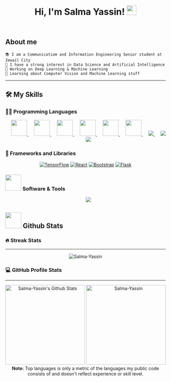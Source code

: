 
<h1 align="center">
Hi, I'm Salma Yassin!
  <img src="https://media.giphy.com/media/hvRJCLFzcasrR4ia7z/giphy.gif" width="30"></h1>
<br/>

## <!--<picture><img src = "https://github.com/7oSkaaa/7oSkaaa/blob/main/Images/about_me.gif?raw=true" width = 50px></picture>--> About me

<!--<picture> <img align="right" src="https://github.com/7oSkaaa/7oSkaaa/blob/main/Images/Right_Side.gif?raw=true" width = 250px></picture>-->

<!--💻 I am a self taught Full Stack Developer and a Machine Learning Developer-->
```
📚 I am a Communicatiom and Information Engineering Senior student at Zewail City 
📝 I have a strong interest in Data Science and Artificial Intelligence
🔭 Working on Deep Learning & Machine Learning
🌱 Learning about Computer Vision and Machine Learning stuff
```
<!--🌟 Main languages: Python, JavaScript
🚩 Interested in Full Stack Machine Learning Application development
💖 In a complicated relationship with Neural Networks
🎵 Love metal, lofi, jazz and soft music-->
<hr>

## 🛠️ My Skills

### 👨‍💻 Programming Languages

<p align="center"> 
  &emsp; 
  <a href="https://www.cprogramming.com/" target="_blank"> 
    <img src="https://skillicons.dev/icons?i=c" height="50">
  </a> 
  &emsp;
  <a href="https://www.w3schools.com/cpp/" target="_blank"> 
    <img src="https://skillicons.dev/icons?i=cpp" height="50">
  </a> 
  &emsp; 
  <a href="https://www.cprogramming.com/" target="_blank"> 
    <img src="https://skillicons.dev/icons?i=cs" height="50">
  </a> 
  &emsp; 
  <a href="https://www.w3.org/html/" target="_blank"> 
   <img src="https://skillicons.dev/icons?i=html" height="50">
  </a>   
  &emsp;
  <a href="https://www.w3schools.com/css/" target="_blank">
    <img src="https://skillicons.dev/icons?i=css" height="50">
  </a> 
  &emsp;
  <a href="https://www.python.org" target="_blank">
    <img src="https://skillicons.dev/icons?i=py" height="50">
  </a>
  &emsp;
  <a href="https://developer.mozilla.org/en-US/docs/Web/JavaScript" target="_blank"> 
    <img src="https://skillicons.dev/icons?i=js" />
   </a>
 &emsp;
  <a href="https://developer.mozilla.org/en-US/docs/Web/JavaScript" target="_blank"> 
    <img src="https://skillicons.dev/icons?i=ts" />
   </a>
 &emsp;
  <a href="https://developer.mozilla.org/en-US/docs/Web/JavaScript" target="_blank"> 
    <img src="https://skillicons.dev/icons?i=matlab" />
   </a>
</p>

### 🧰 Frameworks and Libraries

<p  align="center">
    <!-- <a href="#"><img alt="Keras" src="https://skillicons.dev/icons?i=react"></a>
    <a href="#"><img alt="NumPy" src="https://skillicons.dev/icons?i=react"></a>
    <a href="#"><img alt="Pandas" src="https://skillicons.dev/icons?i=react"></a>-->
    <a href="#"><img alt="TensorFlow" src="https://skillicons.dev/icons?i=tensorflow"></a>
    <a href="#"><img alt="React" src="https://skillicons.dev/icons?i=react"></a>
    <a href="#"><img alt="Bootstrap" src="https://skillicons.dev/icons?i=bootstrap"></a>
    <a href="#"><img alt="Flask" src="https://skillicons.dev/icons?i=flask"></a>

</p>

 ### <picture> <img src = "https://github.com/7oSkaaa/7oSkaaa/blob/main/Images/Software_Tools.gif?raw=true" width = 50px>  </picture> Software & Tools
 
<p align="center">
  &emsp;
    <a href="#"><img src="https://skillicons.dev/icons?i=git" /></a>
  <!--&emsp;
    <a href="#"><img alt="GitHub" src="https://img.shields.io/badge/github-%23181717.svg?style=plastic&logo=github&logoColor=white"></a>
  &emsp;
    <a href="#"><img alt="Google Sheets" src="https://img.shields.io/badge/Google%20Sheets%20-%2334A853.svg?style=plastic&logo=google%20sheets&logoColor=white"></a>
  &emsp;
    <a href="#"><img alt="Mark Down" src="https://img.shields.io/badge/Markdown-000000?style=plastic&logo=markdown&logoColor=white"></a>
  &emsp;
    <a href="#"><img alt="Stack Overflow" src="https://img.shields.io/badge/-Stack%20Overflow-FE7A16?style=plastic&logo=stack-overflow&logoColor=white"></a>
  &emsp;
    <a href="#"><img alt="Geekf For Geeks" src="https://img.shields.io/badge/geeksforgeeks-%230F9D58.svg?style=plastic&logo=geeksforgeeks&logoColor=white"></a>
  &emsp;
    <a href="#"><img alt="JSON" img src="https://img.shields.io/badge/json-%23000000.svg?style=plastic&logo=json&logoColor=white"></a>
  &emsp;
    <a href="#"><img alt="OpenGL" src="https://img.shields.io/badge/opengl-%235586A4.svg?style=plastic&logo=opengl&logoColor=white"></a>
  &emsp;
    <a href="#"><img alt="Selenium" src="https://img.shields.io/badge/selenium-%2343B02A.svg?&style=plastic&logo=selenium&logoColor=white"></a>
    &emsp;
    <a href="#"><img src="https://img.shields.io/badge/latex-%23008080.svg?&style=plastic&logo=latex&logoColor=white" /></a>
    &emsp;
    <a href="#"><img src="https://img.shields.io/badge/mysql-%234479A1.svg?&style=plastic&logo=mysql&logoColor=white"/></a>-->
</p>

## <picture> <img src = "https://github.com/7oSkaaa/7oSkaaa/blob/main/Images/Statistics.gif?raw=true" width = 50px>  </picture> Github Stats

<h3> 🔥 Streak Stats</h3>

----	

<p align="center"><img src="https://github-readme-streak-stats.herokuapp.com/?user=Salma-Yassin&theme=tokyonight_duo" alt="Salma-Yassin" /></p>

  
<summary><h3>💻 GitHub Profile Stats</h3></summary>

----
	
<p align="center">
    <a href="https://github.com/anuraghazra/github-readme-stats">
	    <img alt="Salma-Yassin's Github Stats" src="https://github-readme-stats.vercel.app/api?username=Salma-Yassin&show_icons=true&count_private=true&locale=en&theme=tokyonight&layout=compact" height="250px"/></a>
	  <img src="https://github-readme-stats.vercel.app/api/top-langs?username=Salma-Yassin&langs_count=10&show_icons=true&locale=en&theme=tokyonight" alt="Salma-Yassin" height="250px"/>
<br/>
<b>Note:</b> Top languages is only a metric of the languages my public code consists of and doesn't reflect experience or skill level.
  </p>
